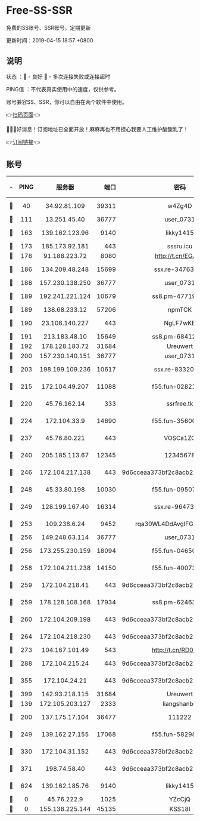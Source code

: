 # Free-SS-SSR

免费的SS账号、SSR账号，定期更新

更新时间：2019-04-15 18:57 +0800

## 说明

状态     ：🙂 - 良好 🙁 - 多次连接失败或连接超时

PING值   ：不代表真实使用中的速度，仅供参考。

账号兼容SS、SSR，你可以自由在两个软件中使用。

👉[扫码页面](https://liesauer.github.io/Free-SS-SSR/)👈

🎉🎉🎉好消息！订阅地址已全面开放！麻麻再也不用担心我要人工维护酸酸乳了！

👉[订阅链接](https://www.liesauer.net/yogurt/subscribe?ACCESS_TOKEN=DAYxR3mMaZAsaqUb)👈

## 账号

|-|PING|服务器|端口|密码|加密方式|区域|
|:----:|:----:|:-----:|-----:|:----:|:----:|:----:|
|🙂|40|34.92.81.109|39311|w4Zg4D|chacha20-ietf|US|
|🙂|111|13.251.45.40|36777|user_0731|chacha20|SG|
|🙂|163|139.162.123.96|9140|likky1415|aes-256-cfb|JP|
|🙂|173|185.173.92.181|443|sssru.icu|rc4-md5|RU|
|🙂|178|91.188.223.72|8080|http://t.cn/EGJIyrl|rc4-md5|RU|
|🙂|186|134.209.48.248|15699|ssx.re-34763141|aes-256-cfb|US|
|🙂|188|157.230.138.250|36777|user_0731|chacha20|US|
|🙂|189|192.241.221.124|10679|ss8.pm-47719992|aes-256-cfb|US|
|🙂|189|138.68.233.12|57206|npmTCK|rc4-md5|US|
|🙂|190|23.106.140.227|443|NgLF7wKB|aes-256-cfb|US|
|🙂|191|213.183.48.10|15649|ss8.pm-68412526|rc4-md5|RU|
|🙂|192|178.128.183.72|31684|Ureuwert|chacha20|US|
|🙂|200|157.230.140.151|36777|user_0731|chacha20|US|
|🙂|203|198.199.109.236|10617|ssx.re-83320233|aes-256-cfb|US|
|🙂|215|172.104.49.207|11088|f55.fun-02821089|aes-256-cfb|SG|
|🙂|220|45.76.162.14|333|ssrfree.tk|aes-256-cfb|SG|
|🙂|224|172.104.33.9|14690|f55.fun-35600745|aes-256-cfb|SG|
|🙂|237|45.76.80.221|443|VOSCa1ZG|aes-256-cfb|DE|
|🙂|240|205.185.113.67|12345|12345678|aes-256-cfb|US|
|🙂|246|172.104.217.138|443|9d6cceaa373bf2c8acb22e60b6a58be6|aes-256-cfb|US|
|🙂|248|45.33.80.198|10030|f55.fun-09507611|aes-256-cfb|US|
|🙂|249|128.199.167.40|16314|ssx.re-96473928|aes-256-cfb|SG|
|🙂|253|109.238.6.24|9452|rqa30WL4DdAvgIFG6Fs3znzTa|aes-256-cfb|FR|
|🙂|256|149.248.63.114|36777|user_0731|chacha20|CA|
|🙂|256|173.255.230.159|18094|f55.fun-04650736|aes-256-cfb|US|
|🙂|258|172.104.211.238|14150|f55.fun-40073932|aes-256-cfb|US|
|🙂|259|172.104.218.41|443|9d6cceaa373bf2c8acb22e60b6a58be6|aes-256-cfb|US|
|🙂|259|178.128.108.168|17934|ss8.pm-62463695|aes-256-cfb|SG|
|🙂|260|172.104.209.198|443|9d6cceaa373bf2c8acb22e60b6a58be6|aes-256-cfb|US|
|🙂|264|172.104.218.230|443|9d6cceaa373bf2c8acb22e60b6a58be6|aes-256-cfb|US|
|🙂|273|104.167.101.49|543|http://t.cn/RD0D7sx|rc4-md5|CA|
|🙂|288|172.104.215.24|443|9d6cceaa373bf2c8acb22e60b6a58be6|aes-256-cfb|US|
|🙂|355|172.104.24.21|443|9d6cceaa373bf2c8acb22e60b6a58be6|aes-256-cfb|US|
|🙂|399|142.93.218.115|31684|Ureuwert|chacha20|IN|
|🙂|139|172.105.203.127|2333|liangshanbo|chacha20|JP|
|🙂|200|137.175.17.104|36477|111222|aes-256-cfb|US|
|🙂|249|139.162.27.155|17068|f55.fun-58298505|aes-256-cfb|SG|
|🙂|330|172.104.31.152|443|9d6cceaa373bf2c8acb22e60b6a58be6|aes-256-cfb|US|
|🙂|371|198.74.58.40|443|9d6cceaa373bf2c8acb22e60b6a58be6|aes-256-cfb|US|
|🙂|624|139.162.185.76|9140|likky1415|aes-256-cfb|DE|
|🙁|0|45.76.222.9|1025|YZcCjQ|rc4-md5|JP|
|🙁|0|155.138.225.144|45135|KSS18l|rc4-md5|US|
